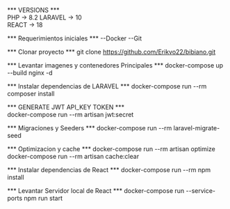 *** VERSIONS ***  
PHP -> 8.2 
LARAVEL -> 10  
REACT -> 18 

*** Requerimientos iniciales ***
--Docker
--Git 

*** Clonar proyecto ***
git clone https://github.com/Erikvo22/bibiano.git

*** Levantar imagenes y contenedores Principales ***
docker-compose up --build nginx -d

*** Instalar dependencias de LARAVEL ***
docker-compose run --rm composer install

*** GENERATE JWT API_KEY TOKEN ***  
docker-compose run --rm artisan jwt:secret

*** Migraciones y Seeders ***
docker-compose run --rm laravel-migrate-seed

*** Optimizacion y cache ***
docker-compose run --rm artisan optimize
docker-compose run --rm artisan cache:clear

*** Instalar dependencias de React ***
docker-compose run --rm npm install

*** Levantar Servidor local de React ***
docker-compose run --service-ports npm run start